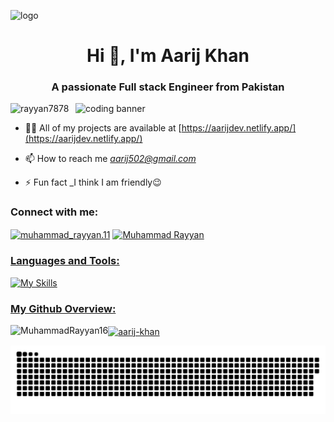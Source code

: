![logo](https://media.licdn.com/dms/image/v2/D4D16AQGvyZlba8Fw9g/profile-displaybackgroundimage-shrink_350_1400/profile-displaybackgroundimage-shrink_350_1400/0/1732312090050?e=1745452800&v=beta&t=8JvzHrpCwI2LPoqvyo5Dv4N_M6kkCMaiaJ-zr6KLE2U)




<h1 align="center">Hi 👋, I'm Aarij Khan</h1>
<h3 align="center">A passionate Full stack Engineer from Pakistan</h3>
<img align="right" alt="coding banner" width="400" src="https://camo.githubusercontent.com/4d9f5ecceb711eec6e2018f38a5677dc657c9738d4a65ba3b928c41c0a45b439/68747470733a2f2f6d69726f2e6d656469756d2e636f6d2f6d61782f313336302f302a37513379765349765f7430696f4a2d5a2e676966"/>
<p align="left"> <img src="https://komarev.com/ghpvc/?username=rayyan7878&label=Profile%20views&color=0e75b6&style=flat" alt="rayyan7878" /> </p>

- 👨‍💻 All of my projects are available at [https://aarijdev.netlify.app/](https://aarijdev.netlify.app/)

- 📫 How to reach me *aarij502@gmail.com*

- ⚡ Fun fact \_I think I am friendly😉


<h3 align="left">Connect with me:</h3>
<p align="left">

<a href="https://instagram.com/muhammad_rayyan.11" target="blank"><img align="center" src="https://raw.githubusercontent.com/rahuldkjain/github-profile-readme-generator/master/src/images/icons/Social/instagram.svg" alt="muhammad_rayyan.11" height="30" width="40" /></a>
<a href="https://www.linkedin.com/in/aarij-raza-146364328" target="blank"><img align="center" src="https://raw.githubusercontent.com/rahuldkjain/github-profile-readme-generator/master/src/images/icons/Social/linked-in-alt.svg" alt="Muhammad Rayyan" height="30" width="40" /></p>
</p>


<h3 align="left">Languages and Tools:</h3>
<p align="left">
    <img src="https://skillicons.dev/icons?i=androidstudio,bun,npm,bootstrap,github,ai,vite,vscode,nodejs,figma,git,html,css,js,ts,ps,react,next,firebase,tailwind,python,mongodb" alt="My Skills">
</p>

<h3 align="left">My Github Overview:</h3>
<p><img align="left" src="https://github-readme-stats.vercel.app/api/top-langs?username=MuhammadRayyan16&show_icons=true&locale=en&layout=compact" alt="MuhammadRayyan16" /></p>


<p><img align="center" src="https://github-readme-streak-stats.herokuapp.com/?user=aarij-khan&" alt="aarij-khan" /></p>

<p align="center">
 <img width="1000" src="./github-snake.svg" alt="snake"/>
</p>
